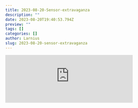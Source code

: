```yaml
---
title: 2023-08-20-Sensor-extravaganza
description: ""
date: 2023-08-20T19:40:53.794Z
preview: ""
tags: []
categories: []
author: Larnius
slug: 2023-08-20-sensor-extravaganza
---
```

<iframe src="https://mastodontech.de/@larnius/110923631486489492/embed" class="mastodon-embed" style="max-width: 100%; border: 0" width="400" allowfullscreen="allowfullscreen"></iframe><script src="https://mastodontech.de/embed.js" async="async"></script>
